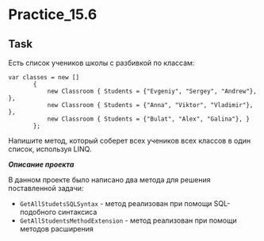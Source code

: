 # Practice_15.6

## Task
Есть список учеников школы с разбивкой по классам:

    var classes = new []
           {
               new Classroom { Students = {"Evgeniy", "Sergey", "Andrew"}, },
               new Classroom { Students = {"Anna", "Viktor", "Vladimir"}, },
               new Classroom { Students = {"Bulat", "Alex", "Galina"}, }
           };

Напишите метод, который соберет всех учеников всех классов в один список, используя LINQ.

***Описание проекта***  

В данном проекте было написано два метода для решения поставленной задачи:
 - `GetAllStudetsSQLSyntax` - метод реализован при помощи SQL-подобного синтаксиса
 - `GetAllStudentsMethodExtension` - метод реализован при помощи методов расширения